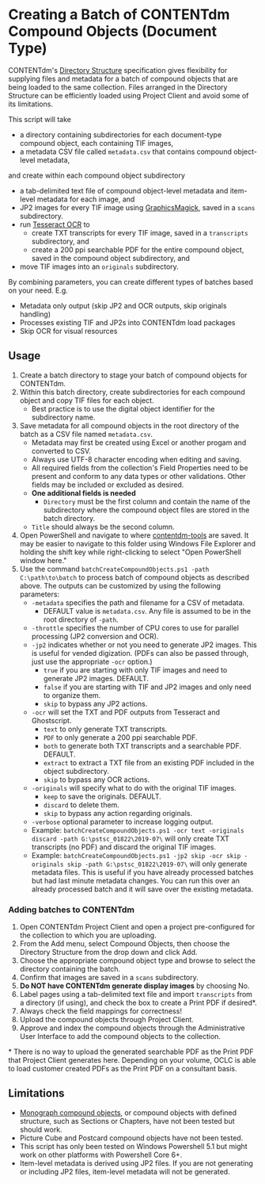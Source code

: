 # Creating a Batch of CONTENTdm Compound Objects (Document Type)
CONTENTdm's [Directory Structure](https://help.oclc.org/Metadata_Services/CONTENTdm/Compound_objects/Add_multiple_compound_objects/Directory_structure) specification gives flexibility for supplying files and metadata for a batch of compound objects that are being loaded to the same collection. Files arranged in the Directory Structure can be efficiently loaded using Project Client and avoid some of its limitations.

This script will take
* a directory containing subdirectories for each document-type compound object, each containing TIF images,
* a metadata CSV file called `metadata.csv` that contains compound object-level metadata,

and create within each compound object subdirectory
* a tab-delimited text file of compound object-level metadata and item-level metadata for each image, and
* JP2 images for every TIF image using [GraphicsMagick](http://www.graphicsmagick.org/), saved in a `scans` subdirectory.
* run [Tesseract OCR](https://github.com/tesseract-ocr/tesseract) to
  * create TXT transcripts for every TIF image, saved in a `transcripts` subdirectory, and
  * create a 200 ppi searchable PDF for the entire compound object, saved in the compound object subdirectory, and
* move TIF images into an `originals` subdirectory.

By combining parameters, you can create different types of batches based on your need. E.g.
* Metadata only output (skip JP2 and OCR outputs, skip originals handling)
* Processes existing TIF and JP2s into CONTENTdm load packages
* Skip OCR for visual resources

## Usage
1. Create a batch directory to stage your batch of compound objects for CONTENTdm.
2. Within this batch directory, create subdirectories for each compound object and copy TIF files for each object.
    * Best practice is to use the digital object identifier for the subdirectory name.
3. Save metadata for all compound objects in the root directory of the batch as a CSV file named `metadata.csv`.
    * Metadata may first be created using Excel or another progam and converted to CSV.
    * Always use UTF-8 character encoding when editing and saving.
    * All required fields from the collection's Field Properties need to be present and conform to any data types or other validations. Other fields may be included or excluded as desired.
    * **One additional fields is needed**
      * `Directory` must be the first column and contain the name of the subdirectory where the compound object files are stored in the batch directory.
    * `Title` should always be the second column.
4. Open PowerShell and navigate to where [contentdm-tools](https://github.com/psu-libraries/contentdmtools) are saved. It may be easier to navigate to this folder using Windows File Explorer and holding the shift key while right-clicking to select "Open PowerShell window here."
5. Use the command `batchCreateCompoundObjects.ps1 -path C:\path\to\batch` to process batch of compound objects as described above. The outputs can be customized by using the following parameters:
     * `-metadata` specifies the path and filename for a CSV of metadata.
       * DEFAULT value is `metadata.csv`. Any file is assumed to be in the root directory of `-path`.
     * `-throttle` specifies the number of CPU cores to use for parallel processing (JP2 conversion and OCR).
     * `-jp2` indicates whether or not you need to generate JP2 images. This is useful for vended digization. (PDFs can also be passed through, just use the appropriate `-ocr` option.)
       * `true` if you are starting with only TIF images and need to generate JP2 images. DEFAULT.
       * `false` if you are starting with TIF and JP2 images and only need to organize them.
       * `skip` to bypass any JP2 actions.
     * `-ocr` will set the TXT and PDF outputs from Tesseract and Ghostscript.
       * `text` to only generate TXT transcripts.
       * `PDF` to only generate a 200 ppi searchable PDF.
       * `both` to generate both TXT transcripts and a searchable PDF. DEFAULT.
       * `extract` to extract a TXT file from an existing PDF included in the object subdirectory.
       * `skip` to bypass any OCR actions.
     * `-originals`  will specify what to do with the original TIF images.
       * `keep` to save the originals. DEFAULT.
       * `discard` to delete them.
       * `skip` to bypass any action regarding originals.
     * `-verbose`  optional parameter to increase logging output.
     * Example: `batchCreateCompoundObjects.ps1 -ocr text -originals discard -path G:\pstsc_01822\2019-07\` will only create TXT transcripts (no PDF) and discard the original TIF images.
     * Example: `batchCreateCompoundObjects.ps1 -jp2 skip -ocr skip -originals skip -path G:\pstsc_01822\2019-07\` will only generate metadata files. This is useful if you have already processed batches but had last minute metadata changes. You can run this over an already processed batch and it will save over the existing metadata.

### Adding batches to CONTENTdm
1. Open CONTENTdm Project Client and open a project pre-configured for the collection to which you are uploading.
2. From the Add menu, select Compound Objects, then choose the Directory Structure from the drop down and click Add.
3. Choose the appropriate compound object type and browse to select the directory containing the batch.
4. Confirm that images are saved in a `scans` subdirectory.
5. **Do NOT have CONTENTdm generate display images** by choosing No.
6. Label pages using a tab-delimited text file and import `transcripts` from a directory (if using), and check the box to create a Print PDF if desired*.
7. Always check the field mappings for correctness!
8. Upload the compound objects through Project Client.
9. Approve and index the compound objects through the Administrative User Interface to add the compound objects to the collection.

&ast; There is no way to upload the generated searchable PDF as the Print PDF that Project Client generates here. Depending on your volume, OCLC is able to load customer created PDFs as the Print PDF on a consultant basis.

## Limitations
* [Monograph compound objects](https://help.oclc.org/Metadata_Services/CONTENTdm/Compound_objects/Add_multiple_compound_objects/Directory_structure#Monographs), or compound objects with defined structure, such as Sections or Chapters, have not been tested but should work.
* Picture Cube and Postcard compound objects have not been tested.
* This script has only been tested on Windows Powershell 5.1 but might work on other platforms with Powershell Core 6+.
* Item-level metadata is derived using JP2 files. If you are not generating or including JP2 files, item-level metadata will not be generated.
